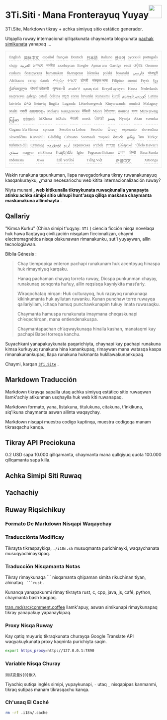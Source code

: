 <h1 style="justify-content:space-between">3Ti.Siti ⋅ Mana Fronterayuq Yuyay<img src="//i-01.eu.org/3Ti/logo.svg" style="user-select:none;margin-top:-1px;width:42px"></h1>

3Ti.Site, Markdown tikray + achka simiyuq sitio estático generador.

Utqaylla ruway internacional qillqakunata chaymanta blogkunata [pachak simikunata](https://github.com/i18n-site/node/blob/main/lang/src/index.js) yanapaq ...

<pre class="langli" style="display:flex;flex-wrap:wrap;background:transparent;border:1px solid #eee;font-size:12px;box-shadow:0 0 3px inset #eee;padding:12px 5px 4px 12px;justify-content:space-between;"><style>pre.langli i{font-weight:300;font-family:s;margin-right:7px;margin-bottom:8px;font-style:normal;color:#666;border-bottom:1px dashed #ccc;}</style><i>English</i><i> 简体中文 </i><i>español</i><i>français</i><i>Deutsch</i><i> 日本語 </i><i>italiano</i><i>한국어</i><i>русский</i><i>português</i><i>shqip</i><i>‫العربية‬</i><i>አማርኛ</i><i>অসমীয়া</i><i>azərbaycan</i><i>Eʋegbe</i><i>Aymar aru</i><i>Gaeilge</i><i>eesti</i><i>ଓଡ଼ିଆ</i><i>Oromoo</i><i>euskara</i><i>беларуская</i><i>bamanakan</i><i>български</i><i>íslenska</i><i>polski</i><i>bosanski</i><i>‫فارسی‬</i><i>भोजपुरी</i><i>Afrikaans</i><i>татар</i><i>dansk</i><i>‫ދިވެހިބަސް‬</i><i>ትግርኛ</i><i>डोगरी</i><i>संस्कृत भाषा</i><i>Filipino</i><i>suomi</i><i>Frysk</i><i>ខ្មែរ</i><i>ქართული</i><i>गोंयची कोंकणी</i><i>ગુજરાતી</i><i>avañe’ẽ</i><i>қазақ тілі</i><i>Kreyòl ayisyen</i><i>Hausa</i><i>Nederlands</i><i>кыргызча</i><i>galego</i><i>català</i><i>čeština</i><i>ಕನ್ನಡ</i><i>corsu</i><i>hrvatski</i><i>Runasimi</i><i>kurdî</i><i>‫کوردیی ناوەندی‬</i><i>Latina</i><i>latviešu</i><i>ລາວ</i><i>lietuvių</i><i>lingála</i><i>Luganda</i><i>Lëtzebuergesch</i><i>Kinyarwanda</i><i>română</i><i>Malagasy</i><i>Malti</i><i>मराठी</i><i>മലയാളം</i><i>Melayu</i><i>македонски</i><i>मैथिली</i><i>Māori</i><i>মৈতৈলোন্</i><i>монгол</i><i>বাংলা</i><i>Mizo ṭawng</i><i>မြန်မာ</i><i>𞄀𞄄𞄰𞄩𞄍𞄜𞄰</i><i>IsiXhosa</i><i>isiZulu</i><i>नेपाली</i><i>norsk</i><i>ਪੰਜਾਬੀ</i><i>‫پښتو‬</i><i>Nyanja</i><i>Akan</i><i>svenska</i><i>Gagana fa'a Sāmoa</i><i>српски</i><i>Sesotho sa Leboa</i><i>Sesotho</i><i>සිංහල</i><i>esperanto</i><i>slovenčina</i><i>slovenščina</i><i>Kiswahili</i><i>Gàidhlig</i><i>Cebuano</i><i>Soomaali</i><i>тоҷикӣ</i><i>తెలుగు</i><i>தமிழ்</i><i>ไทย</i><i>Türkçe</i><i>türkmen dili</i><i>Cymraeg</i><i>‫ئۇيغۇرچە‬</i><i>‫اردو‬</i><i>українська</i><i>o‘zbek</i><i>‫עברית‬</i><i>Ελληνικά</i><i>ʻŌlelo Hawaiʻi</i><i>‫سنڌي‬</i><i>magyar</i><i>chiShona</i><i>հայերեն</i><i>Igbo</i><i>Pagsasao Ilokano</i><i>‫ייִדיש‬</i><i>हिन्दी</i><i>Basa Sunda</i><i>Indonesia</i><i>Jawa</i><i>Èdè Yorùbá</i><i>Tiếng Việt</i><i> 正體中文 </i><i>Xitsonga</i></pre>

Wakin runakuna tapunkuman, llapa navegadorkuna tikray ruwanakunayuq kasqankurayku, ¿mana necesariochu web kitita internacionalización ruway?

Niyta munani **, web kitikunalla tikraykunata ruwaqkunalla yanapayta atinku achka simipi sitio ukhupi hunt'asqa qillqa maskana chaymanta maskanakuna allinchayta** .

## Qallariy

&quot;Kimsa Kurku&quot; (China simipi t'uqyay: `3Tǐ` ) ciencia ficción nisqa novelaqa huk hawa llaqtayuq civilización nisqatam ficcionalizan, chaymi electromagnética nisqa olakunawan rimanakunku, sut'i yuyaywan, allin tecnologiawan.

Biblia·Génesis :

> Chay tiempopiqa enteron pachapi runakunam huk acentoyuq hinaspa huk rimayniyuq karqaku.
>
> Hanaq pachaman chayaq torreta ruway, Diospa punkunman chayay, runakunaq sonqonta huñuy, allin reqsisqa kayniykita mast’ariy.
>
> Wiraqochataq nirqan: Huk culturayoq, huk razayoq runakunaqa kikinkumanta huk ayllutan ruwanku. Kunan punchaw torre ruwayqa qallariyllam, ichaqa hamuq punchawkunapim tukuy imata ruwasaqku.
>
> Chaymanta hamuspa runakunata imaymana cheqaskunapi ch’eqechirqan, mana entiendenakuspa.
>
> Chaymantapachan ch’aqwaykunaqa hinalla kashan, manataqmi kay pachapi Babel torreqa kanchu.

Suyachkani yanapakuykunata paqarichiyta, chaynapi kay pachapi runakuna kimsa kurkuyuq runakuna hina kanankupaq, rimaywan mana watasqa kaspa rimanakunankupaq, llapa runakuna hukmanta hukllawakunankupaq.

Chaymi, karqan [`3Ti.Site`](//3Ti.Site) .

## Markdown Traducción

Markdown tikrayqa sapalla utaq achka simiyuq estático sitio ruwaqwan llamk'achiy atikunman usqhaylla huk web kiti ruwanapaq.

Markdown formato, yana, listakuna, titulukuna, citakuna, t'inkikuna, siq'ikuna chaymanta aswan allinta waqaychay.

Markdown nisqapi muestra codigo kaptinqa, muestra codigoqa manam tikrasqachu kanqa.

## Tikray API Preciokuna

0.2 USD sapa 10.000 qillqamanta, chaymanta mana qullqiyuq quota 100.000 qillqamanta sapa killa.

## Achka Simipi Siti Ruwaq

## Yachachiy

## Ruway Riqsichikuy

### Formato De Markdown Nisqapi Waqaychay

### Traducciónta Modificay

Tikrayta tikraspaykiqa, `./i18n.sh` musuqmanta purichinayki, waqaychanata musuqyachinaykipaq.

### Traducción Nisqamanta Notas

Tikray rimaykunaqa \``` nisqamanta qhipaman simita rikuchinan tiyan, ahinataq ` ```rust` .

Kunanqa yanapakunmi rimay tikrayta rust, c, cpp, java, js, café, python, chaymanta bash kaqpaq.

[tran_md/src/comment.coffee](https://github.com/i18n-site/node/blob/main/tran_md/src/comment.coffee) llamk'apuy, aswan simikunapi rimaykunapaq tikray yanapakuy yapanaykipaq.

### Proxy Nisqa Ruway

Kay qatiq muyuriq tikraqkunata churayqa Google Translate API waqyakuykunata proxy kaqninta purichiyta saqin.

```bash
export https_proxy=http://127.0.0.1:7890
```

### Variable Nisqa Churay

```
测试变量${0}嵌入
```

Tiyachiq sutiqa inglés simipi, yupaykunapi, `-` utaq `_` nisqapipas kanmanmi, tikraq sutipas manam tikrasqachu kanqa.

### Ch'usaq El Caché

```bash
rm -rf .i18n/.cache
```
